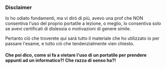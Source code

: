 ### Disclaimer

Io ho odiato fondamenti, ma vi dirò di più, avevo una prof che NON consentiva
l'uso del proprio portatile a lezione, o meglio, lo consentiva solo se avevi 
certificati di dislessia o motivazioni di genere simile. 

Pertanto ciò che troverete qui sarà tutto il materiale che ho utilizzato io
per passare l'esame, e tutto ciò che tendenzialmente vien chiesto. 

#### Che poi dico, come si fa a vietare l'uso di un portatile per prendere appunti ad un informatico?! Che razza di senso ha?!